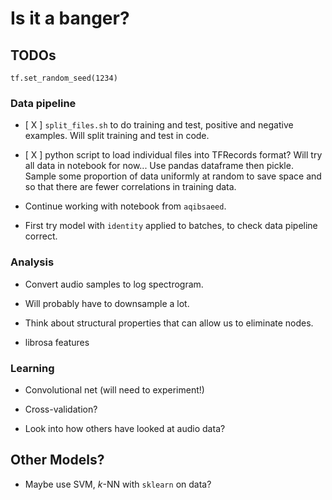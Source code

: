 # Is it a banger?

## TODOs

`tf.set_random_seed(1234)`

### Data pipeline

- [ X ] `split_files.sh` to do training and test, positive and negative examples. Will split training and test in code.

- [ X ] python script to load individual files into TFRecords format? Will try all data in notebook for now... Use pandas dataframe then pickle. Sample some proportion of data  uniformly at random to save space and so that there are fewer correlations in training data.

- Continue working with notebook from `aqibsaeed`.

- First try model with `identity` applied to batches, to check data pipeline correct.


### Analysis

- Convert audio samples to log spectrogram.

- Will probably have to downsample a lot.

- Think about structural properties that can allow us to eliminate nodes.

- librosa features


### Learning

- Convolutional net (will need to experiment!)

- Cross-validation?

- Look into how others have looked at audio data?

## Other Models?

- Maybe use SVM, $k$-NN with `sklearn` on data?
